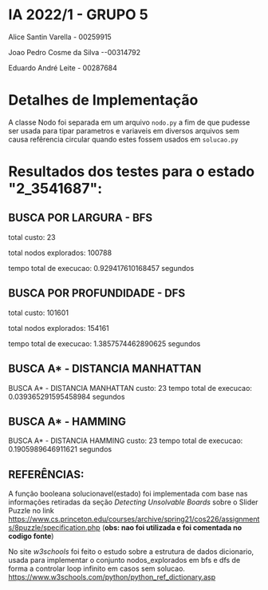 # IA 2022/1 - GRUPO 5

Alice Santin Varella - 00259915

Joao Pedro Cosme da Silva --00314792

Eduardo André Leite - 00287684

# Detalhes de Implementação

A classe Nodo foi separada em um arquivo `nodo.py` a fim de que pudesse ser usada para tipar parametros e variaveis em diversos arquivos sem causa refêrencia circular quando estes fossem usados em `solucao.py`

# Resultados dos testes para o estado "2_3541687":

## BUSCA POR LARGURA - BFS
total custo:  23

total nodos explorados:  100788

tempo total de execucao:  0.929417610168457 segundos

## BUSCA POR PROFUNDIDADE - DFS

total custo:  101601

total nodos explorados:  154161

tempo total de execucao:  1.3857574462890625 segundos

## BUSCA A* - DISTANCIA MANHATTAN

BUSCA A* - DISTANCIA MANHATTAN
custo:  23
tempo total de execucao:  0.039365291595458984 segundos

## BUSCA A* - HAMMING

BUSCA A* - DISTANCIA HAMMING
custo:  23
tempo total de execucao:  0.1905989646911621 segundos

## REFERÊNCIAS:

A função booleana solucionavel(estado) foi implementada com base nas informações retiradas da seção *Detecting Unsolvable Boards* sobre o Slider Puzzle no link https://www.cs.princeton.edu/courses/archive/spring21/cos226/assignments/8puzzle/specification.php (**obs: nao foi utilizada e foi comentada no codigo fonte**)

No site *w3schools* foi feito o estudo sobre a estrutura de dados dicionario, usada para implementar o conjunto nodos_explorados em bfs e dfs de forma a controlar loop infinito em casos sem solucao. https://www.w3schools.com/python/python_ref_dictionary.asp
